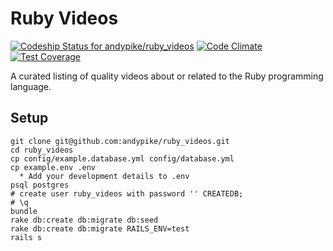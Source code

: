 Ruby Videos
===========

[![Codeship Status for andypike/ruby_videos](https://codeship.com/projects/e7d9ad60-681f-0132-46be-42331d97e8e9/status?branch=master)](https://codeship.com/projects/53264)
[![Code Climate](https://codeclimate.com/github/andypike/ruby_videos/badges/gpa.svg)](https://codeclimate.com/github/andypike/ruby_videos)
[![Test Coverage](https://codeclimate.com/github/andypike/ruby_videos/badges/coverage.svg)](https://codeclimate.com/github/andypike/ruby_videos)

A curated listing of quality videos about or related to the Ruby programming
language.

Setup
-----

```
git clone git@github.com:andypike/ruby_videos.git
cd ruby_videos
cp config/example.database.yml config/database.yml
cp example.env .env
  * Add your development details to .env
psql postgres
# create user ruby_videos with password '' CREATEDB;
# \q
bundle
rake db:create db:migrate db:seed
rake db:create db:migrate RAILS_ENV=test
rails s
```
